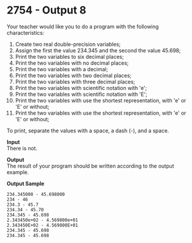 # 2754 - Output 8

Your teacher would like you to do a program with the following characteristics:

1. Create two real double-precision variables;
2. Assign the first the value 234.345 and the second the value 45.698;
3. Print the two variables to six decimal places;
4. Print the two variables with no decimal places;
5. Print the two variables with a decimal;
6. Print the two variables with two decimal places;
7. Print the two variables with three decimal places;
8. Print the two variables with scientific notation with 'e';
9. Print the two variables with scientific notation with 'E';
10. Print the two variables with use the shortest representation, with 'e' or 'E' or without;
11. Print the two variables with use the shortest representation, with 'e' or 'E' or without;

To print, separate the values with a space, a dash (-), and a space.

**Input**<br>
There is not.

**Output**<br>
The result of your program should be written according to the output example.

**Output Sample**
```
234.345000 - 45.698000
234 - 46
234.3 - 45.7
234.34 - 45.70
234.345 - 45.698
2.343450e+02 - 4.569800e+01
2.343450E+02 - 4.569800E+01
234.345 - 45.698
234.345 - 45.698
```